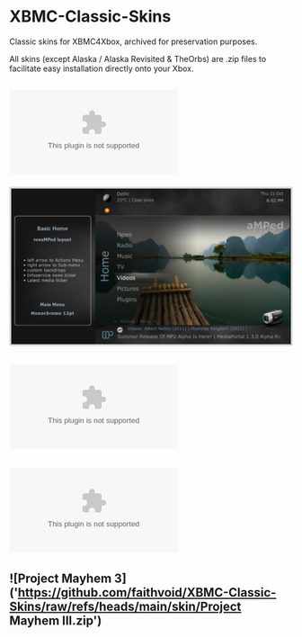 # XBMC-Classic-Skins
Classic skins for XBMC4Xbox, archived for preservation purposes.

All skins (except Alaska / Alaska Revisited & TheOrbs) are .zip files to facilitate easy installation directly onto your Xbox.

## ![Amped](https://github.com/faithvoid/XBMC-Classic-Skins/raw/refs/heads/main/skin/amped.zip)
![](screenshots/amped.jpg)

## ![Confluence](https://github.com/faithvoid/XBMC-Classic-Skins/raw/refs/heads/main/skin/Confluence.zip)
[](screenshots/confluence.jpg)

## ![MC360](https://github.com/faithvoid/XBMC-Classic-Skins/raw/refs/heads/main/skin/MC360.zip)
[](screenshots/mc360.jpg)

## ![Project Mayhem 3]('https://github.com/faithvoid/XBMC-Classic-Skins/raw/refs/heads/main/skin/Project Mayhem III.zip')
[](screenshots/projectmayhem3.jpg)
